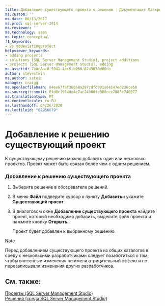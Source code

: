 ```yaml
---
title: Добавление существующего проекта к решению | Документация Майкрософт
ms.custom: ''
ms.date: 06/13/2017
ms.prod: sql-server-2014
ms.reviewer: ''
ms.technology: ssms
ms.topic: conceptual
f1_keywords:
- vs.addexistingproject
helpviewer_keywords:
- adding projects
- solutions [SQL Server Management Studio], project additions
- projects [SQL Server Management Studio], adding
ms.assetid: 7b0c8ac0-5941-4ac6-b960-87d9830d00de
author: stevestein
ms.author: sstein
manager: craigg
ms.openlocfilehash: 84ee67faf36668a297cdfd801a84147ed236ce50
ms.sourcegitcommit: 6fd8c1914de4c7ac24900fe388ecc7883c740077
ms.translationtype: MT
ms.contentlocale: ru-RU
ms.lasthandoff: 04/26/2020
ms.locfileid: "62956079"
---
```

# <a name="add-an-existing-project-to-a-solution"></a>Добавление к решению существующий проект
  К существующему решению можно добавить один или несколько проектов. Проект может быть связан более чем с одним решением.  
  
### <a name="to-add-an-existing-project-to-a-solution"></a>Добавление к решению существующего проекта  
  
1.  Выберите решение в обозревателе решений.  
  
2.  В меню **Файл** подведите курсор к пункту **Добавить**и укажите **Существующий проект**.  
  
3.  В диалоговом окне **Добавление существующего проекта** найдите проект, который необходимо добавить, выделите файл проекта и нажмите кнопку **Открыть**.  
  
     Проект будет добавлен к выбранному решению.  
  
> [!NOTE]  
>  Перед добавлением существующего проекта из общих каталогов в среду с несколькими разработчиками следует позаботиться о том, чтобы внесенные изменения не имели отрицательный эффект и не перезаписывали изменения других разработчиков.  
  
## <a name="see-also"></a>См. также:  
 [Проекты &#40;SQL Server Management Studio&#41;](projects-sql-server-management-studio.md)   
 [Решения (среда SQL Server Management Studio)](solutions-sql-server-management-studio.md)  
  
  
